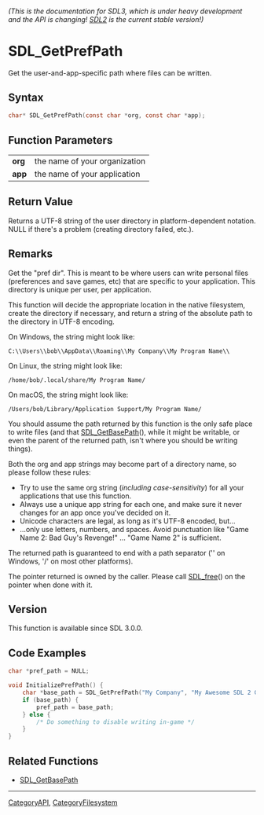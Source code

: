 ###### (This is the documentation for SDL3, which is under heavy development and the API is changing! [SDL2](https://wiki.libsdl.org/SDL2/) is the current stable version!)
# SDL_GetPrefPath

Get the user-and-app-specific path where files can be written.

## Syntax

```c
char* SDL_GetPrefPath(const char *org, const char *app);

```

## Function Parameters

|             |                               |
| ----------- | ----------------------------- |
| **org**     | the name of your organization |
| **app**     | the name of your application  |

## Return Value

Returns a UTF-8 string of the user directory in platform-dependent
notation. NULL if there's a problem (creating directory failed, etc.).

## Remarks

Get the "pref dir". This is meant to be where users can write personal
files (preferences and save games, etc) that are specific to your
application. This directory is unique per user, per application.

This function will decide the appropriate location in the native
filesystem, create the directory if necessary, and return a string of the
absolute path to the directory in UTF-8 encoding.

On Windows, the string might look like:

`C:\\Users\\bob\\AppData\\Roaming\\My Company\\My Program Name\\`

On Linux, the string might look like:

`/home/bob/.local/share/My Program Name/`

On macOS, the string might look like:

`/Users/bob/Library/Application Support/My Program Name/`

You should assume the path returned by this function is the only safe place
to write files (and that [SDL_GetBasePath](SDL_GetBasePath)(), while it
might be writable, or even the parent of the returned path, isn't where you
should be writing things).

Both the org and app strings may become part of a directory name, so please
follow these rules:

- Try to use the same org string (_including case-sensitivity_) for all
  your applications that use this function.
- Always use a unique app string for each one, and make sure it never
  changes for an app once you've decided on it.
- Unicode characters are legal, as long as it's UTF-8 encoded, but...
- ...only use letters, numbers, and spaces. Avoid punctuation like "Game
  Name 2: Bad Guy's Revenge!" ... "Game Name 2" is sufficient.

The returned path is guaranteed to end with a path separator ('\' on
Windows, '/' on most other platforms).

The pointer returned is owned by the caller. Please call
[SDL_free](SDL_free)() on the pointer when done with it.

## Version

This function is available since SDL 3.0.0.

## Code Examples

```c++
char *pref_path = NULL;

void InitializePrefPath() {
    char *base_path = SDL_GetPrefPath("My Company", "My Awesome SDL 2 Game");
    if (base_path) {
        pref_path = base_path;
    } else {
        /* Do something to disable writing in-game */
    }
}
```

## Related Functions

* [SDL_GetBasePath](SDL_GetBasePath)

----
[CategoryAPI](CategoryAPI), [CategoryFilesystem](CategoryFilesystem)


